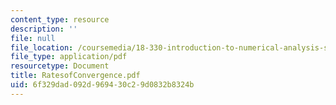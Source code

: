 ```yaml
---
content_type: resource
description: ''
file: null
file_location: /coursemedia/18-330-introduction-to-numerical-analysis-spring-2004/6f329dad092d969430c29d0832b8324b_RatesofConvergence.pdf
file_type: application/pdf
resourcetype: Document
title: RatesofConvergence.pdf
uid: 6f329dad-092d-9694-30c2-9d0832b8324b
---
```

